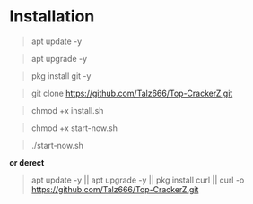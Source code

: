 # Installation
> apt update -y

> apt upgrade -y

> pkg install git -y

> git clone https://github.com/Talz666/Top-CrackerZ.git

> chmod +x install.sh

> chmod +x start-now.sh

> ./start-now.sh

**or derect**

> apt update -y || apt upgrade -y || pkg install curl || curl -o https://github.com/Talz666/Top-CrackerZ.git
